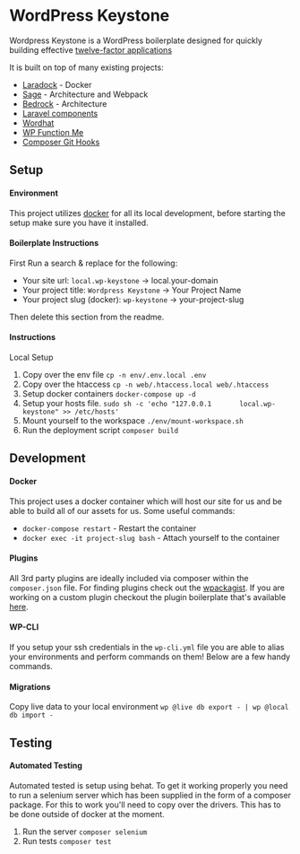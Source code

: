 WordPress Keystone 
===================

Wordpress Keystone is a WordPress boilerplate designed for quickly building effective 
[twelve-factor applications](https://12factor.net/) 

It is built on top of many existing projects:
- [Laradock](https://github.com/laradock/laradock) - Docker
- [Sage](https://github.com/roots/bedrock) - Architecture and Webpack
- [Bedrock](https://github.com/roots/bedrock) - Architecture
- [Laravel components](https://github.com/mattstauffer/Torch)
- [Wordhat](https://github.com/paulgibbs/behat-wordpress-extension/)
- [WP Function Me](http://www.wpfunction.me/)
- [Composer Git Hooks](http://change-me/)

Setup
-------------

#### **Environment**

This project utilizes [docker](https://www.docker.com/) for all its local development, before starting the setup make sure you have it installed.

#### **Boilerplate Instructions**

First Run a search & replace for the following:
 - Your site url: `local.wp-keystone` -> local.your-domain
 - Your project title: `Wordpress Keystone` -> Your Project Name
 - Your project slug (docker): `wp-keystone` -> your-project-slug 
 
Then delete this section from the readme.

#### **Instructions**
Local Setup
1. Copy over the env file `cp -n env/.env.local .env`
2. Copy over the htaccess `cp -n web/.htaccess.local web/.htaccess`
3. Setup docker containers `docker-compose up -d`
4. Setup your hosts file. `sudo sh -c 'echo "127.0.0.1       local.wp-keystone" >> /etc/hosts'`
5. Mount yourself to the workspace `./env/mount-workspace.sh`
6. Run the deployment script `composer build`


Development 
-------------

#### **Docker**

This project uses a docker container which will host our site for us and be able to build all of our assets for us. Some useful commands:
- `docker-compose restart` - Restart the container
- `docker exec -it project-slug bash` - Attach yourself to the container

#### **Plugins**

All 3rd party plugins are ideally included via composer within the `composer.json` file. For finding plugins check out the [wpackagist](https://wpackagist.org/). 
If you are working on a custom plugin checkout the plugin boilerplate that's available [here](https://bitbucket.org/harlan_wilton/plugin-boilerplate/overview).

#### **WP-CLI**

If you setup your ssh credentials in the `wp-cli.yml` file you are able to alias your environments and perform commands on them! Below are a few handy commands.

#### **Migrations**

Copy live data to your local environment
`wp @live db export - | wp @local db import -`


Testing 
-------------

#### **Automated Testing**

Automated tested is setup using behat. To get it working properly you need to run a selenium server which 
has been supplied in the form of a composer package. For this to work you'll need to copy over
the drivers. This has to be done outside of docker at the moment. 

1. Run the server `composer selenium`
2. Run tests `composer test`

